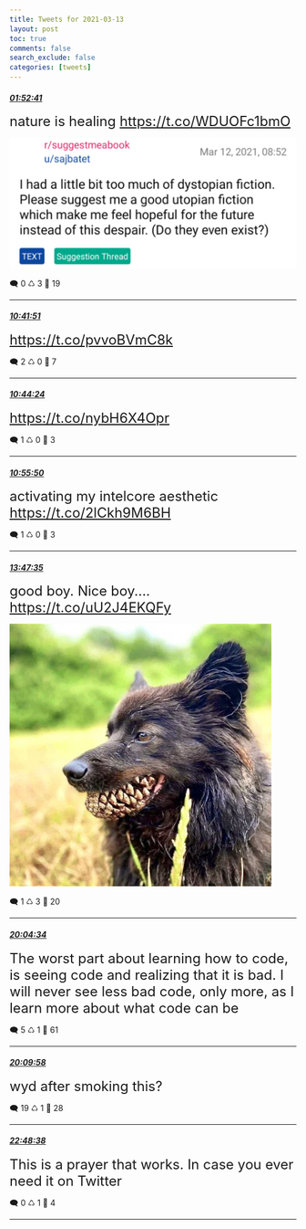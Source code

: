 ```yaml
---
title: Tweets for 2021-03-13
layout: post
toc: true
comments: false
search_exclude: false
categories: [tweets]
---
```



#### <a href = "https://twitter.com/deepfates/status/1370659066968645633">*01:52:41*</a>

<font size="5">nature is healing  https://t.co/WDUOFc1bmO</font>

![image from twitter](/images/EwWPJ5JVIAIJt7H.jpg)


🗨️ 0 ♺ 3 🤍  19   

---
    
#### <a href = "https://twitter.com/deepfates/status/1370792235265101830">*10:41:51*</a>

<font size="5"> https://t.co/pvvoBVmC8k</font>



🗨️ 2 ♺ 0 🤍  7   

---
    
#### <a href = "https://twitter.com/deepfates/status/1370792876918112264">*10:44:24*</a>

<font size="5"> https://t.co/nybH6X4Opr</font>



🗨️ 1 ♺ 0 🤍  3   

---
    
#### <a href = "https://twitter.com/deepfates/status/1370795753828941826">*10:55:50*</a>

<font size="5">activating my intelcore aesthetic  https://t.co/2lCkh9M6BH</font>



🗨️ 1 ♺ 0 🤍  3   

---
    
#### <a href = "https://twitter.com/deepfates/status/1370838975502487555">*13:47:35*</a>

<font size="5">good boy. Nice boy....  https://t.co/uU2J4EKQFy</font>

![image from twitter](/images/EwYyyJOXEAMCA9A.jpg)


🗨️ 1 ♺ 3 🤍  20   

---
    
#### <a href = "https://twitter.com/deepfates/status/1370933845621547008">*20:04:34*</a>

<font size="5">The worst part about learning how to code, is seeing code and realizing that it is bad. I will never see less bad code, only more, as I learn more about what code can be</font>



🗨️ 5 ♺ 1 🤍  61   

---
    
#### <a href = "https://twitter.com/deepfates/status/1370935205037412361">*20:09:58*</a>

<font size="5">wyd after smoking this?</font>



🗨️ 19 ♺ 1 🤍  28   

---
    
#### <a href = "https://twitter.com/deepfates/status/1370975134748581893">*22:48:38*</a>

<font size="5">This is a prayer that works. In case you ever need it on Twitter</font>



🗨️ 0 ♺ 1 🤍  4   

---
    
            

